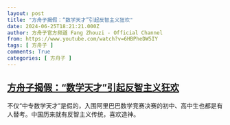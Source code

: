 ```yaml
---
layout: post
title: "方舟子揭假：“数学天才”引起反智主义狂欢"
date: 2024-06-25T18:21:21.000Z
author: 方舟子官方频道 Fang Zhouzi - Official Channel
from: https://www.youtube.com/watch?v=6HBPheDW5IY
tags: [ 方舟子 ]
comments: True
categories: [ 方舟子 ]
---
```

<!--1719339681000-->
[方舟子揭假：“数学天才”引起反智主义狂欢](https://www.youtube.com/watch?v=6HBPheDW5IY)
------

<div>
不仅“中专数学天才”是假的，入围阿里巴巴数学竞赛决赛的初中、高中生也都是有人替考。中国历来就有反智主义传统，喜欢造神。
</div>
